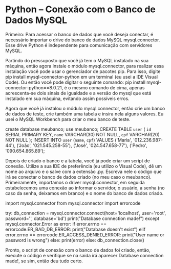 # Python – Conexão com o Banco de Dados MySQL

Primeiro: Para acessar o banco de dados que você deseja conectar, é necessário importar o drive do banco de dados MySQL mysql.connector. Esse drive Python é independente para comunicação com servidores MySQL. 

Partindo do pressuposto que você já tem o MySQL instalado na sua máquina, então agora instale o módulo mysql.connector, para realizar essa instalação você pode usar o gerenciador de pacotes pip. Para isso, digite pip install mysql-connector-python em um terminal (eu usei a IDE Visual Code). Ou então você pode digitar o seguinte comando:  pip install mysql-connector-python==8.0.21, é o mesmo comando de cima, apenas acrescenta-se dois sinais de igualdade e a versão do mysql que está instalado em sua máquina, evitando assim possíveis erros. 
 
Agora que você já instalou o módulo mysql.connector, então crie um banco de dados de teste, crie também uma tabela e insira nela alguns valores. Eu usei o MySQL Workbench para criar o meu banco de teste. 

create database meubanco;
use meubanco;
CREATE TABLE `user` (
  `id` SERIAL PRIMARY KEY,
  `name` VARCHAR(30) NOT NULL,
  `cpf` VARCHAR(20) NOT NULL 
);
INSERT INTO `user` (`name`, `cpf`) VALUES ('Maria', '012.236.987-44'), 
('João', '021.545.258-55'),
('José', '024.547.658-77'), ('Pedro', '090.654.865.89');

 

Depois de criado o banco e a tabela, você já pode criar um script de conexão. Utilize a sua IDE de preferência (eu utilizo o Visual Code), dê um nome ao arquivo e o salve com a extensão .py. Escreva nele o código que irá se conectar o banco de dados criado (no meu caso o meubanco). Primeiramente, importamos o driver mysql.connector, em seguida estabelecemos uma conexão ao informar o servidor, o usuário, a senha (no caso da senha, deixamos em branco) e o nome do banco de dados criado. 

import mysql.connector
from mysql.connector import errorcode

try:
	db_connection = mysql.connector.connect(host='localhost', user='root', password='', database='bd')
	print("Database connection made!")
except mysql.connector.Error as error:
	if error.errno == errorcode.ER_BAD_DB_ERROR:
		print("Database doesn't exist")
	elif error.errno == errorcode.ER_ACCESS_DENIED_ERROR:
		print("User name or password is wrong")
	else:
		print(error)
else:
	db_connection.close()

Pronto, o script de conexão com o banco de dados foi criado, então, execute o código e verifique se na saída irá aparecer Database connection made!, se sim, então deu tudo certo. 
